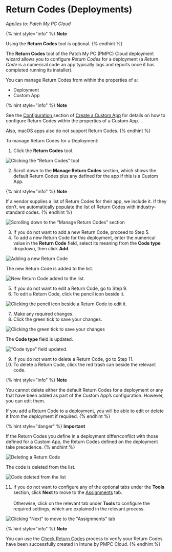 # Return Codes (Deployments)

_Applies to: Patch My PC Cloud_

{% hint style="info" %}
**Note**

Using the **Return Codes** tool is optional.
{% endhint %}

The **Return Codes** tool of the Patch My PC (PMPC) Cloud deployment wizard allows you to configure _Return Codes_ for a deployment (a _Return Code_ is a numerical code an app typically logs and reports once it has completed running its installer).

You can manage Return Codes from within the properties of a:

* Deployment
* Custom App

{% hint style="info" %}
**Note**

See the [Configuration ](../../../custom-apps/create-a-custom-app/custom-apps-configuration-tab.md)section of [Create a Custom App](../../../custom-apps/create-a-custom-app/) for details on how to configure Return Codes within the properties of a Custom App.

Also, macOS apps also do not support Return Codes.
{% endhint %}

To manage Return Codes for a Deployment:

1. Click the **Return Codes** tool.

![Clicking the “Return Codes” tool](../../../../_images/image%20%2862%29.png%20"Clicking%20the%20\"Return%20Codes\"%20tool")

2. Scroll down to the **Manage Return Codes** section, which shows the default Return Codes plus any defined for the app if this is a Custom App.

{% hint style="info" %}
**Note**

If a vendor supplies a list of Return Codes for their app, we include it. If they don’t, we automatically populate the list of Return Codes with industry-standard codes.
{% endhint %}

![Scrolling down to the “Manage Return Codes” section](../../../../_images/image%20%2863%29.png%20"Scrolling%20down%20to%20the%20\"Manage%20Return%20Codes\"%20section")

3. If you do not want to add a new Return Code, proceed to Step 5.
4. To add a new Return Code for this deployment, enter the numerical value in the **Return Code** field, select its meaning from the **Code type** dropdown, then click **Add**.

![Adding a new Return Code](../../../../_images/image%20%2864%29.png%20"Adding%20a%20new%20Return%20Code")

The new Return Code is added to the list.

![New Return Code added to the list.](../../../../_images/image%20%2865%29.png%20"New%20Return%20Code%20added%20to%20the%20list.")

5. If you do not want to edit a Return Code, go to Step 9.
6. To edit a Return Code, click the pencil icon beside it.

![Clicking the pencil icon beside a Return Code to edit it.](../../../../_images/image%20%2866%29.png%20"Clicking%20the%20pencil%20icon%20beside%20a%20Return%20Code%20to%20edit%20it.")

7. Make any required changes.
8. Click the green tick to save your changes.

![Clicking the green tick to save your changes](../../../../_images/image%20%2867%29.png%20"Clicking%20the%20green%20tick%20to%20save%20your%20changes")

The **Code type** field is updated.

![“Code type” field updated.](../../../../_images/image%20%2868%29.png%20"\"Code%20type\"%20field%20updated.")

9. If you do not want to delete a Return Code, go to Step 11.
10. To delete a Return Code, click the red trash can beside the relevant code.

{% hint style="info" %}
**Note**

You cannot delete either the default Return Codes for a deployment or any that have been added as part of the Custom App’s configuration. However, you can edit them.

If you add a Return Code to a deployment, you will be able to edit or delete it from the deployment if required.
{% endhint %}

{% hint style="danger" %}
**Important**

If the Return Codes you define in a deployment differ/conflict with those defined for a Custom App, the Return Codes defined on the deployment take precedence.
{% endhint %}

![Deleting a Return Code](../../../../_images/image%20%2869%29.png%20"Deleting%20a%20Return%20Code")

The code is deleted from the list.

![Code deleted from the list](../../../../_images/image%20%2870%29.png%20"Code%20deleted%20from%20the%20list")

11. If you do not want to configure any of the optional tabs under the **Tools** section, click **Next** to move to the [Assignments](../cloud-assignments-deployment-tab.md) tab.\
    \
    Otherwise, click on the relevant tab under **Tools** to configure the required settings, which are explained in the relevant process.

![Clicking &#x22;Next&#x22; to move to the &#x22;Assignments&#x22; tab](../../../../_images/image%20%2871%29.png%20"Clicking%20&#x22;Next&#x22;%20to%20move%20to%20the%20&#x22;Assignments&#x22;%20tab")

{% hint style="info" %}
**Note**

You can use the [Check Return Codes](../../../cloud-reference/intune-reference/check-return-codes-in-intune.md) process to verify your Return Codes have been successfully created in Intune by PMPC Cloud.
{% endhint %}
